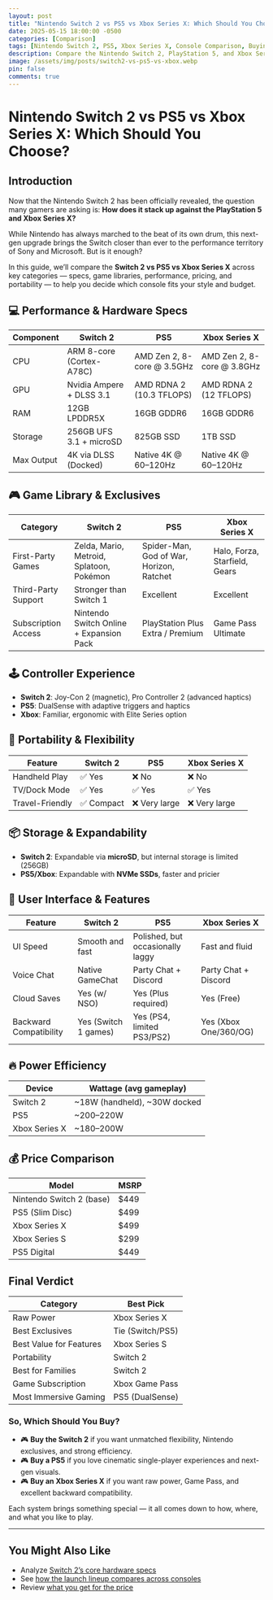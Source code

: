 ```yaml
---
layout: post
title: "Nintendo Switch 2 vs PS5 vs Xbox Series X: Which Should You Choose?"
date: 2025-05-15 18:00:00 -0500
categories: [Comparison]
tags: [Nintendo Switch 2, PS5, Xbox Series X, Console Comparison, Buying Guide]
description: Compare the Nintendo Switch 2, PlayStation 5, and Xbox Series X across specs, features, performance, portability, and game libraries. Find out which is right for you.
image: /assets/img/posts/switch2-vs-ps5-vs-xbox.webp
pin: false
comments: true
---
```


# Nintendo Switch 2 vs PS5 vs Xbox Series X: Which Should You Choose?

## Introduction

Now that the Nintendo Switch 2 has been officially revealed, the question many gamers are asking is: **How does it stack up against the PlayStation 5 and Xbox Series X?**

While Nintendo has always marched to the beat of its own drum, this next-gen upgrade brings the Switch closer than ever to the performance territory of Sony and Microsoft. But is it enough?

In this guide, we’ll compare the **Switch 2 vs PS5 vs Xbox Series X** across key categories — specs, game libraries, performance, pricing, and portability — to help you decide which console fits your style and budget.

## 💻 Performance & Hardware Specs

| Component       | Switch 2                    | PS5                          | Xbox Series X                 |
|-----------------|-----------------------------|------------------------------|-------------------------------|
| CPU             | ARM 8-core (Cortex-A78C)    | AMD Zen 2, 8-core @ 3.5GHz   | AMD Zen 2, 8-core @ 3.8GHz    |
| GPU             | Nvidia Ampere + DLSS 3.1    | AMD RDNA 2 (10.3 TFLOPS)     | AMD RDNA 2 (12 TFLOPS)        |
| RAM             | 12GB LPDDR5X                | 16GB GDDR6                   | 16GB GDDR6                    |
| Storage         | 256GB UFS 3.1 + microSD     | 825GB SSD                    | 1TB SSD                       |
| Max Output      | 4K via DLSS (Docked)        | Native 4K @ 60–120Hz         | Native 4K @ 60–120Hz          |

## 🎮 Game Library & Exclusives

| Category            | Switch 2                                  | PS5                                       | Xbox Series X                             |
|---------------------|--------------------------------------------|-------------------------------------------|-------------------------------------------|
| First-Party Games   | Zelda, Mario, Metroid, Splatoon, Pokémon   | Spider-Man, God of War, Horizon, Ratchet  | Halo, Forza, Starfield, Gears             |
| Third-Party Support | Stronger than Switch 1                     | Excellent                                 | Excellent                                 |
| Subscription Access | Nintendo Switch Online + Expansion Pack   | PlayStation Plus Extra / Premium          | Game Pass Ultimate                        |

## 🕹️ Controller Experience

- **Switch 2**: Joy-Con 2 (magnetic), Pro Controller 2 (advanced haptics)
- **PS5**: DualSense with adaptive triggers and haptics
- **Xbox**: Familiar, ergonomic with Elite Series option

## 🔋 Portability & Flexibility

| Feature                | Switch 2     | PS5           | Xbox Series X  |
|------------------------|--------------|---------------|----------------|
| Handheld Play          | ✅ Yes        | ❌ No          | ❌ No           |
| TV/Dock Mode           | ✅ Yes        | ✅ Yes         | ✅ Yes          |
| Travel-Friendly        | ✅ Compact    | ❌ Very large  | ❌ Very large   |

## 📦 Storage & Expandability

- **Switch 2**: Expandable via **microSD**, but internal storage is limited (256GB)
- **PS5/Xbox**: Expandable with **NVMe SSDs**, faster and pricier

## 🧠 User Interface & Features

| Feature               | Switch 2              | PS5                        | Xbox Series X               |
|-----------------------|-----------------------|----------------------------|-----------------------------|
| UI Speed              | Smooth and fast       | Polished, but occasionally laggy | Fast and fluid       |
| Voice Chat            | Native GameChat       | Party Chat + Discord       | Party Chat + Discord        |
| Cloud Saves           | Yes (w/ NSO)          | Yes (Plus required)        | Yes (Free)                  |
| Backward Compatibility| Yes (Switch 1 games)  | Yes (PS4, limited PS3/PS2) | Yes (Xbox One/360/OG)       |

## 🔥 Power Efficiency

| Device          | Wattage (avg gameplay) |
|-----------------|------------------------|
| Switch 2        | ~18W (handheld), ~30W docked |
| PS5             | ~200–220W              |
| Xbox Series X   | ~180–200W              |

## 💰 Price Comparison

| Model                        | MSRP        |
|------------------------------|-------------|
| Nintendo Switch 2 (base)     | $449        |
| PS5 (Slim Disc)              | $499        |
| Xbox Series X                | $499        |
| Xbox Series S                | $299        |
| PS5 Digital                  | $449        |

## Final Verdict

| Category               | Best Pick            |
|------------------------|----------------------|
| Raw Power              | Xbox Series X        |
| Best Exclusives        | Tie (Switch/PS5)     |
| Best Value for Features| Xbox Series S        |
| Portability            | Switch 2             |
| Best for Families      | Switch 2             |
| Game Subscription      | Xbox Game Pass       |
| Most Immersive Gaming  | PS5 (DualSense)      |

### So, Which Should You Buy?

- 🎮 **Buy the Switch 2** if you want unmatched flexibility, Nintendo exclusives, and strong efficiency.
- 🎮 **Buy a PS5** if you love cinematic single-player experiences and next-gen visuals.
- 🎮 **Buy an Xbox Series X** if you want raw power, Game Pass, and excellent backward compatibility.

Each system brings something special — it all comes down to how, where, and what you like to play.

---

## You Might Also Like

- Analyze [Switch 2’s core hardware specs](/posts/nintendo-switch-2-specs-revealed/)
- See [how the launch lineup compares across consoles](/posts/nintendo-switch-2-games-list/)
- Review [what you get for the price](/posts/nintendo-switch-2-price/)